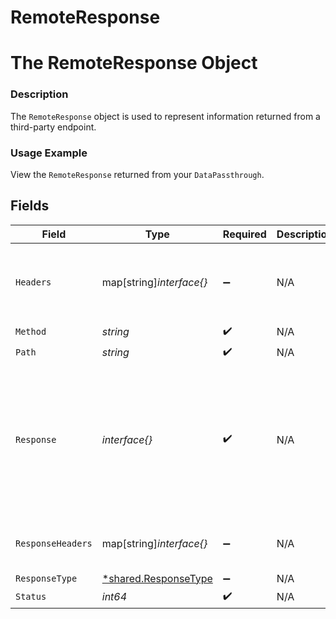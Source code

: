 # RemoteResponse

# The RemoteResponse Object
### Description
The `RemoteResponse` object is used to represent information returned from a third-party endpoint.

### Usage Example
View the `RemoteResponse` returned from your `DataPassthrough`.


## Fields

| Field                                                                                                      | Type                                                                                                       | Required                                                                                                   | Description                                                                                                | Example                                                                                                    |
| ---------------------------------------------------------------------------------------------------------- | ---------------------------------------------------------------------------------------------------------- | ---------------------------------------------------------------------------------------------------------- | ---------------------------------------------------------------------------------------------------------- | ---------------------------------------------------------------------------------------------------------- |
| `Headers`                                                                                                  | map[string]*interface{}*                                                                                   | :heavy_minus_sign:                                                                                         | N/A                                                                                                        | {<br/>"EXTRA-HEADER": "value",<br/>"Authorization": "\u003credacted\u003e"<br/>}                           |
| `Method`                                                                                                   | *string*                                                                                                   | :heavy_check_mark:                                                                                         | N/A                                                                                                        | GET                                                                                                        |
| `Path`                                                                                                     | *string*                                                                                                   | :heavy_check_mark:                                                                                         | N/A                                                                                                        | /scooters                                                                                                  |
| `Response`                                                                                                 | *interface{}*                                                                                              | :heavy_check_mark:                                                                                         | N/A                                                                                                        | {<br/>"scooters": [<br/>{<br/>"company": "Lime",<br/>"model": "Gen 2.5"<br/>},<br/>{<br/>"company": "Bird",<br/>"model": "Bird Zero"<br/>}<br/>]<br/>} |
| `ResponseHeaders`                                                                                          | map[string]*interface{}*                                                                                   | :heavy_minus_sign:                                                                                         | N/A                                                                                                        | {<br/>"X-Page-Token": "value"<br/>}                                                                        |
| `ResponseType`                                                                                             | [*shared.ResponseType](../../../pkg/models/shared/responsetype.md)                                         | :heavy_minus_sign:                                                                                         | N/A                                                                                                        | JSON                                                                                                       |
| `Status`                                                                                                   | *int64*                                                                                                    | :heavy_check_mark:                                                                                         | N/A                                                                                                        | 200                                                                                                        |